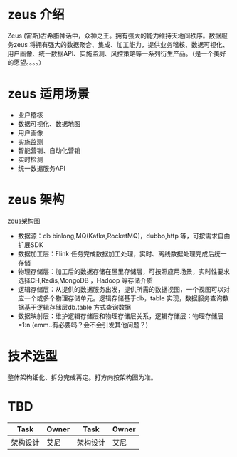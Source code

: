 # zeus 介绍
Zeus (宙斯)古希腊神话中，众神之王。拥有强大的能力维持天地间秩序。数据服务zeus 将拥有强大的数据聚合、集成、加工能力，提供业务稽核、数据可视化、用户画像、统一数据API、实施监测、风控策略等一系列衍生产品。（是一个美好的愿望。。。。）
# zeus 适用场景
* 业户稽核
* 数据可视化、数据地图
* 用户画像
* 实施监测
* 智能营销、自动化营销
* 实时检测
* 统一数据服务API

# zeus 架构
[zeus架构图](https://www.processon.com/diagraming/64a449e9db2f304bcc2b7d39 "zeus")

* 数据源：db binlong,MQ(Kafka,RocketMQ)，dubbo,http 等，可按需求自由扩展SDK
* 数据加工层：Flink 任务完成数据加工处理，实时、离线数据处理完成后统一存储
* 物理存储层：加工后的数据存储在屋里存储层，可按照应用场景，实时性要求选择CH,Redis,MongoDB ，Hadoop 等存储介质
* 逻辑存储层：从提供的数据服务出发，提供所需的数据视图，一个视图可以对应一个或多个物理存储单元。逻辑存储基于db，table 实现，数据服务查询数据基于逻辑存储层db.table 方式查询数据
* 数据映射层：维护逻辑存储层和物理存储层关系，逻辑存储层：物理存储层=1:n (emm..有必要吗？会不会引发其他问题？)

# 技术选型
整体架构细化、拆分完成再定。打方向按架构图为准。

# TBD
| Task  | Owner |Task  | Owner |
|  ----  | ----  |  ----  | ----  |
|架构设计  | 艾尼 |架构设计  | 艾尼 |
